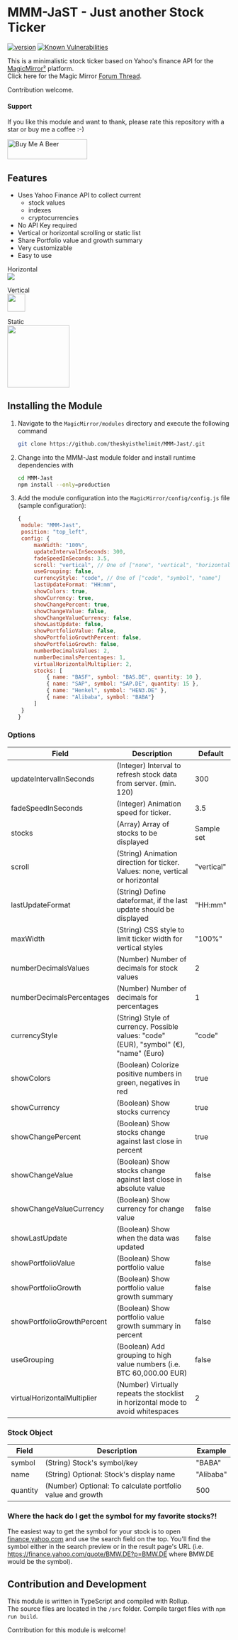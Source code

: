 # MMM-JaST - **J**ust **a**nother **S**tock **T**icker

[![version](https://img.shields.io/github/package-json/v/jalibu/MMM-Jast)](https://github.com/jalibu/MMM-Jast/releases) [![Known Vulnerabilities](https://snyk.io/test/github/jalibu/MMM-Jast/badge.svg?targetFile=package.json)](https://snyk.io/test/github/jalibu/MMM-Jast?targetFile=package.json)

This is a minimalistic stock ticker based on Yahoo's finance API for the [MagicMirror²](https://magicmirror.builders/) platform.  
Click here for the Magic Mirror [Forum Thread](https://forum.magicmirror.builders/topic/12507/mmm-jast-just-another-stock-ticker).

Contribution welcome.

#### Support

If you like this module and want to thank, please rate this repository with a star or buy me a coffee :-)

<a href="https://www.buymeacoffee.com/jalibu" target="_blank"><img src="https://www.buymeacoffee.com/assets/img/custom_images/orange_img.png" alt="Buy Me A Beer" style="height: 45px !important;width: 180px !important;" ></a>

## Features

- Uses Yahoo Finance API to collect current
  - stock values
  - indexes
  - cryptocurrencies
- No API Key required
- Vertical or horizontal scrolling or static list
- Share Portfolio value and growth summary
- Very customizable
- Easy to use

Horizontal  
<img src="docs/horizontal.gif">

Vertical  
<img src="docs/vertical.gif" height="40px">

Static  
<img src="docs/static.png" height="140px">

## Installing the Module

1. Navigate to the `MagicMirror/modules` directory and execute the following command

   ```sh
   git clone https://github.com/theskyisthelimit/MMM-Jast/.git
   ```

2. Change into the MMM-Jast module folder and install runtime dependencies with

   ```sh
   cd MMM-Jast
   npm install --only=production
   ```

3. Add the module configuration into the `MagicMirror/config/config.js` file (sample configuration):

   ```javascript
   {
   	module: "MMM-Jast",
   	position: "top_left",
   	config: {
   		maxWidth: "100%",
   		updateIntervalInSeconds: 300,
   		fadeSpeedInSeconds: 3.5,
   		scroll: "vertical", // One of ["none", "vertical", "horizontal"]
   		useGrouping: false,
   		currencyStyle: "code", // One of ["code", "symbol", "name"]
   		lastUpdateFormat: "HH:mm",
   		showColors: true,
   		showCurrency: true,
   		showChangePercent: true,
   		showChangeValue: false,
   		showChangeValueCurrency: false,
   		showLastUpdate: false,
   		showPortfolioValue: false,
   		showPortfolioGrowthPercent: false,
   		showPortfolioGrowth: false,
   		numberDecimalsValues: 2,
   		numberDecimalsPercentages: 1,
   		virtualHorizontalMultiplier: 2,
   		stocks: [
   			{ name: "BASF", symbol: "BAS.DE", quantity: 10 },
   			{ name: "SAP", symbol: "SAP.DE", quantity: 15 },
   			{ name: "Henkel", symbol: "HEN3.DE" },
   			{ name: "Alibaba", symbol: "BABA"}
   		]
   	}
   }
   ```

### Options

| Field                       | Description                                                                            | Default    |
| --------------------------- | -------------------------------------------------------------------------------------- | ---------- |
| updateIntervalInSeconds     | (Integer) Interval to refresh stock data from server. (min. 120)                       | 300        |
| fadeSpeedInSeconds          | (Integer) Animation speed for ticker.                                                  | 3.5        |
| stocks                      | (Array<Stock>) Array of stocks to be displayed                                         | Sample set |
| scroll                      | (String) Animation direction for ticker. Values: none, vertical or horizontal          | "vertical" |
| lastUpdateFormat            | (String) Define dateformat, if the last update should be displayed                     | "HH:mm"    |
| maxWidth                    | (String) CSS style to limit ticker width for vertical styles                           | "100%"     |
| numberDecimalsValues        | (Number) Number of decimals for stock values                                           | 2          |
| numberDecimalsPercentages   | (Number) Number of decimals for percentages                                            | 1          |
| currencyStyle               | (String) Style of currency. Possible values: "code" (EUR), "symbol" (€), "name" (Euro) | "code"     |
| showColors                  | (Boolean) Colorize positive numbers in green, negatives in red                         | true       |
| showCurrency                | (Boolean) Show stocks currency                                                         | true       |
| showChangePercent           | (Boolean) Show stocks change against last close in percent                             | true       |
| showChangeValue             | (Boolean) Show stocks change against last close in absolute value                      | false      |
| showChangeValueCurrency     | (Boolean) Show currency for change value                                               | false      |
| showLastUpdate              | (Boolean) Show when the data was updated                                               | false      |
| showPortfolioValue          | (Boolean) Show portfolio value                                                         | false      |
| showPortfolioGrowth         | (Boolean) Show portfolio value growth summary                                          | false      |
| showPortfolioGrowthPercent  | (Boolean) Show portfolio value growth summary in percent                               | false      |
| useGrouping                 | (Boolean) Add grouping to high value numbers (i.e. BTC 60,000.00 EUR)                  | false      |
| virtualHorizontalMultiplier | (Number) Virtually repeats the stocklist in horizontal mode to avoid whitespaces       | 2          |

### Stock Object

| Field    | Description                                                | Example   |
| -------- | ---------------------------------------------------------- | --------- |
| symbol   | (String) Stock's symbol/key                                | "BABA"    |
| name     | (String) Optional: Stock's display name                    | "Alibaba" |
| quantity | (Number) Optional: To calculate portfolio value and growth | 500       |

### Where the hack do I get the symbol for my favorite stocks?!

The easiest way to get the symbol for your stock is to open [finance.yahoo.com](https://finance.yahoo.com) and use the search field on the top. You'll find the symbol either in the search preview or in the result page's URL (i.e. https://finance.yahoo.com/quote/BMW.DE?p=BMW.DE where BMW.DE would be the symbol).

## Contribution and Development

This module is written in TypeScript and compiled with Rollup.  
The source files are located in the `/src` folder.
Compile target files with `npm run build`.

Contribution for this module is welcome!
